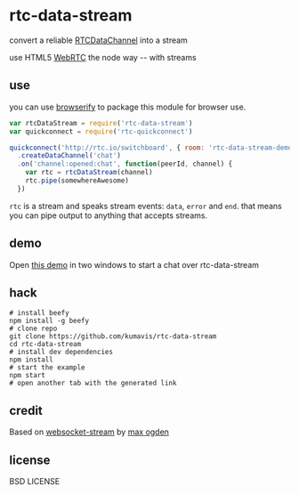 # rtc-data-stream

convert a reliable [RTCDataChannel](http://dev.w3.org/2011/webrtc/editor/webrtc.html#rtcdatachannel) into a stream

use HTML5 [WebRTC](http://www.webrtc.org/) the node way -- with streams

## use

you can use [browserify](http://github.com/substack/node-browserify) to package this module for browser use.

```javascript
var rtcDataStream = require('rtc-data-stream')
var quickconnect = require('rtc-quickconnect')

quickconnect('http://rtc.io/switchboard', { room: 'rtc-data-stream-demo' })
  .createDataChannel('chat')
  .on('channel:opened:chat', function(peerId, channel) {
    var rtc = rtcDataStream(channel)
    rtc.pipe(somewhereAwesome)
  })
```

`rtc` is a stream and speaks stream events: `data`, `error` and `end`. that means you can pipe output to anything that accepts streams.

## demo
Open [this demo](http://requirebin.com/?gist=1ac2891d276ae07e46cd) in two windows to start a chat over rtc-data-stream

## hack
```
# install beefy
npm install -g beefy
# clone repo
git clone https://github.com/kumavis/rtc-data-stream
cd rtc-data-stream
# install dev dependencies
npm install
# start the example
npm start
# open another tab with the generated link
```

## credit
Based on [websocket-stream](https://github.com/maxogden/websocket-stream) by [max ogden](https://twitter.com/maxogden)

## license
BSD LICENSE
